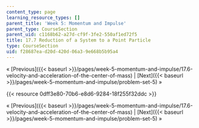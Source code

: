 ```yaml
---
content_type: page
learning_resource_types: []
parent_title: 'Week 5: Momentum and Impulse'
parent_type: CourseSection
parent_uid: c1168b62-a27d-cf9f-3fe2-550af1ed72f5
title: 17.7 Reduction of a System to a Point Particle
type: CourseSection
uid: f28687ea-d20d-420d-06a3-9e668b5b95a4
---
```


« [Previous]({{< baseurl >}}/pages/week-5-momentum-and-impulse/17.6-velocity-and-acceleration-of-the-center-of-mass) | [Next]({{< baseurl >}}/pages/week-5-momentum-and-impulse/problem-set-5) »

{{< resource 0dff3e80-70b6-e8d6-9284-18f255f32ddc >}}

« [Previous]({{< baseurl >}}/pages/week-5-momentum-and-impulse/17.6-velocity-and-acceleration-of-the-center-of-mass) | [Next]({{< baseurl >}}/pages/week-5-momentum-and-impulse/problem-set-5) »